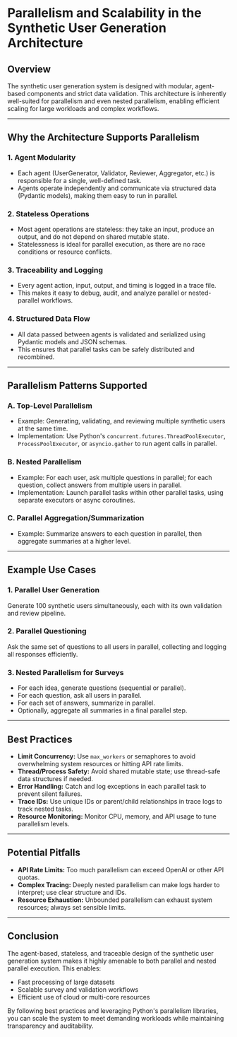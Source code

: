 # Parallelism and Scalability in the Synthetic User Generation Architecture

## Overview

The synthetic user generation system is designed with modular, agent-based components and strict data validation. This architecture is inherently well-suited for parallelism and even nested parallelism, enabling efficient scaling for large workloads and complex workflows.

---

## Why the Architecture Supports Parallelism

### 1. **Agent Modularity**
- Each agent (UserGenerator, Validator, Reviewer, Aggregator, etc.) is responsible for a single, well-defined task.
- Agents operate independently and communicate via structured data (Pydantic models), making them easy to run in parallel.

### 2. **Stateless Operations**
- Most agent operations are stateless: they take an input, produce an output, and do not depend on shared mutable state.
- Statelessness is ideal for parallel execution, as there are no race conditions or resource conflicts.

### 3. **Traceability and Logging**
- Every agent action, input, output, and timing is logged in a trace file.
- This makes it easy to debug, audit, and analyze parallel or nested-parallel workflows.

### 4. **Structured Data Flow**
- All data passed between agents is validated and serialized using Pydantic models and JSON schemas.
- This ensures that parallel tasks can be safely distributed and recombined.

---

## Parallelism Patterns Supported

### **A. Top-Level Parallelism**
- Example: Generating, validating, and reviewing multiple synthetic users at the same time.
- Implementation: Use Python's `concurrent.futures.ThreadPoolExecutor`, `ProcessPoolExecutor`, or `asyncio.gather` to run agent calls in parallel.

### **B. Nested Parallelism**
- Example: For each user, ask multiple questions in parallel; for each question, collect answers from multiple users in parallel.
- Implementation: Launch parallel tasks within other parallel tasks, using separate executors or async coroutines.

### **C. Parallel Aggregation/Summarization**
- Example: Summarize answers to each question in parallel, then aggregate summaries at a higher level.

---

## Example Use Cases

### 1. **Parallel User Generation**
Generate 100 synthetic users simultaneously, each with its own validation and review pipeline.

### 2. **Parallel Questioning**
Ask the same set of questions to all users in parallel, collecting and logging all responses efficiently.

### 3. **Nested Parallelism for Surveys**
- For each idea, generate questions (sequential or parallel).
- For each question, ask all users in parallel.
- For each set of answers, summarize in parallel.
- Optionally, aggregate all summaries in a final parallel step.

---

## Best Practices

- **Limit Concurrency:** Use `max_workers` or semaphores to avoid overwhelming system resources or hitting API rate limits.
- **Thread/Process Safety:** Avoid shared mutable state; use thread-safe data structures if needed.
- **Error Handling:** Catch and log exceptions in each parallel task to prevent silent failures.
- **Trace IDs:** Use unique IDs or parent/child relationships in trace logs to track nested tasks.
- **Resource Monitoring:** Monitor CPU, memory, and API usage to tune parallelism levels.

---

## Potential Pitfalls

- **API Rate Limits:** Too much parallelism can exceed OpenAI or other API quotas.
- **Complex Tracing:** Deeply nested parallelism can make logs harder to interpret; use clear structure and IDs.
- **Resource Exhaustion:** Unbounded parallelism can exhaust system resources; always set sensible limits.

---

## Conclusion

The agent-based, stateless, and traceable design of the synthetic user generation system makes it highly amenable to both parallel and nested parallel execution. This enables:
- Fast processing of large datasets
- Scalable survey and validation workflows
- Efficient use of cloud or multi-core resources

By following best practices and leveraging Python's parallelism libraries, you can scale the system to meet demanding workloads while maintaining transparency and auditability. 